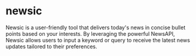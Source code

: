 # newsic
Newsic is a user-friendly tool that delivers today's news in concise bullet points based on your interests. By leveraging the powerful NewsAPI, Newsic allows users to input a keyword or query to receive the latest news updates tailored to their preferences. 
